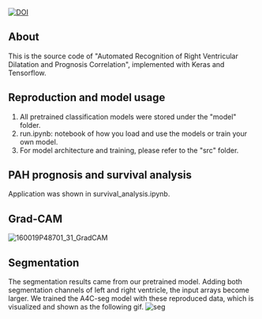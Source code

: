 [![DOI](https://sandbox.zenodo.org/badge/812648004.svg)](https://handle.stage.datacite.org/10.5072/zenodo.155132)
## About
This is the source code of "Automated Recognition of Right Ventricular Dilatation and Prognosis Correlation", implemented with Keras and Tensorflow.
## Reproduction and model usage
1. All pretrained classification models were stored under the "model" folder.
2. run.ipynb: notebook of how you load and use the models or train your own model.
3. For model architecture and training, please refer to the "src" folder.
## PAH prognosis and survival analysis
Application was shown in survival_analysis.ipynb.
## Grad-CAM
![160019P48701_31_GradCAM](https://github.com/Urania880519/RV-dilatation-DL/assets/95178070/bda6e07d-e536-4dba-96af-eec731fb12ad)
## Segmentation 
The segmentation results came from our pretrained model. Adding both segmentation channels of left and right ventricle, the input arrays become larger.
We trained the A4C-seg model with these reproduced data, which is visualized and shown as the following gif.
![seg](https://github.com/Urania880519/RV-dilatation-DL/assets/95178070/3b737541-84e2-4c13-9082-a996e61ecba1)
